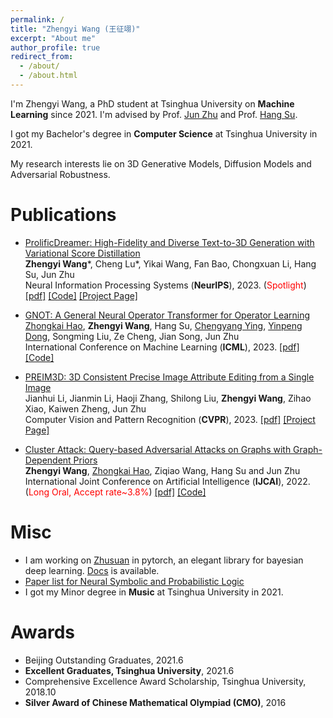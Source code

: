```yaml
---
permalink: /
title: "Zhengyi Wang (王征翊)"
excerpt: "About me"
author_profile: true
redirect_from: 
  - /about/
  - /about.html
---
```


I'm Zhengyi Wang, a PhD student at Tsinghua University on **Machine Learning** since 2021. I'm advised by Prof. [Jun Zhu](https://ml.cs.tsinghua.edu.cn/~jun/index.shtml) and Prof. [Hang Su](https://www.suhangss.me/).

I got my Bachelor's degree in **Computer Science** at Tsinghua University in 2021.

My research interests lie on 3D Generative Models, Diffusion Models and Adversarial Robustness.


Publications
======
* [ProlificDreamer: High-Fidelity and Diverse Text-to-3D Generation with Variational Score Distillation](https://arxiv.org/abs/2305.16213) <br>
**Zhengyi Wang**\*, Cheng Lu\*, Yikai Wang, Fan Bao, Chongxuan Li, Hang Su, Jun Zhu <br>
Neural Information Processing Systems (**NeurIPS**), 2023. (<span style="color:red">Spotlight</span>) [\[pdf\]](https://arxiv.org/abs/2305.16213) [\[Code\]](https://github.com/thu-ml/prolificdreamer) [\[Project Page\]](https://ml.cs.tsinghua.edu.cn/prolificdreamer/)

* [GNOT: A General Neural Operator Transformer for Operator Learning](https://arxiv.org/abs/2302.14376) <br>
[Zhongkai Hao](https://haozhongkai.github.io/), **Zhengyi Wang**, Hang Su, [Chengyang Ying](https://yingchengyang.github.io/), [Yinpeng Dong](https://ml.cs.tsinghua.edu.cn/~yinpeng/), Songming Liu, Ze Cheng, Jian Song, Jun Zhu <br>
International Conference on Machine Learning (**ICML**), 2023. [\[pdf\]](https://arxiv.org/abs/2302.14376) [\[Code\]](https://github.com/HaoZhongkai/GNOT)

* [PREIM3D: 3D Consistent Precise Image Attribute Editing from a Single Image](https://arxiv.org/abs/2304.10263) <br>
Jianhui Li, Jianmin Li, Haoji Zhang, Shilong Liu, **Zhengyi Wang**, Zihao Xiao, Kaiwen Zheng, Jun Zhu <br>
Computer Vision and Pattern Recognition (**CVPR**), 2023. [\[pdf\]](https://arxiv.org/pdf/2304.10263.pdf) [\[Project Page\]](https://mybabyyh.github.io/Preim3D/)

* [Cluster Attack: Query-based Adversarial Attacks on Graphs with Graph-Dependent Priors](https://arxiv.org/abs/2109.13069) <br>
**Zhengyi Wang**, [Zhongkai Hao](https://haozhongkai.github.io/), Ziqiao Wang, Hang Su and Jun Zhu <br>
International Joint Conference on Artificial Intelligence (**IJCAI**), 2022. (<span style="color:red">Long Oral, Accept rate~3.8%</span>) [\[pdf\]](https://arxiv.org/abs/2109.13069) [\[Code\]](https://github.com/thuwzy/Cluster-Attack)

Misc
======
* I am working on [Zhusuan](https://github.com/thuwzy/ZhuSuan-PyTorch) in pytorch, an elegant library for bayesian deep learning. [Docs](https://zhusuan-pytorch.readthedocs.io/en/latest/) is available.
* [Paper list for Neural Symbolic and Probabilistic Logic](https://github.com/thuwzy/Neural-Symbolic-and-Probabilistic-Logic-Papers)
* I got my Minor degree in **Music** at Tsinghua University in 2021.

Awards
======
* Beijing Outstanding Graduates, 2021.6
* **Excellent Graduates, Tsinghua University**, 2021.6
* Comprehensive Excellence Award Scholarship, Tsinghua University, 2018.10
* **Silver Award of Chinese Mathematical Olympiad (CMO)**, 2016

<!-- Teaching
======
* 2021 Fall, TA in Discrete Mathematics for Computer Science, instructed by Prof Hang Su
* 2021 Spring, TA in Discrete Mathematics for Computer Science, instructed by Prof Hang Su -->


<!-- A Photo of Me
======

![profile](/images/profile-large.jpg) -->

<!--<div id="disqus_thread" class="article-comments"></div>
<script src="https://thuwzy.disqus.com/embed.js" async defer></script>
<noscript>Please enable JavaScript to view the comments.</noscript>-->
